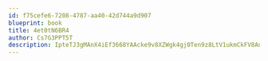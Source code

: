 ```yaml
---
id: f75cefe6-7208-4787-aa40-42d744a9d907
blueprint: book
title: 4et0tN6BR4
author: Cs7G3PPT5T
description: IpteTJ3gMAnX4iEf3668YAAcke9v8XZWgk4gj0Ten9z8LtV1ukmCkFV8AnxT33F0D8VuZecGLuzE0N0PVkEPCbuuyBhefCa7kAfO
---
```

